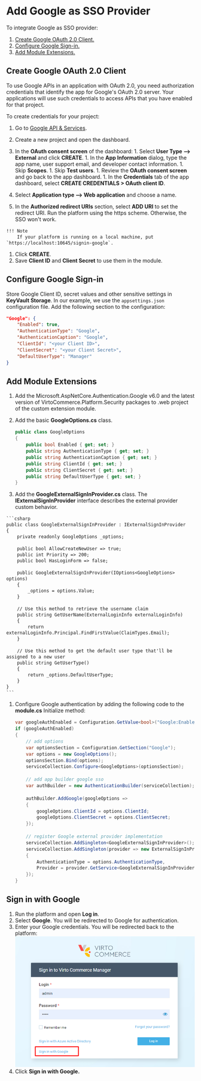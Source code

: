 # Add Google as SSO Provider

To integrate Google as SSO provider:

1. [Create Google OAuth 2.0 Client.](google.md#create-google-oauth-20-client)
1. [Configure Google Sign-in.](google.md#configure-google-sign-in)
1. [Add Module Extensions.](google.md#add-module-extensions)


## Create Google OAuth 2.0 Client

To use Google APIs in an application with OAuth 2.0, you need authorization credentials that identify the app for Google's OAuth 2.0 server. Your applications will use such credentials to access APIs that you have enabled for that project. 

To create credentials for your project:

1. Go to  [Google API & Services](https://console.cloud.google.com/apis).
1. Create a new project and open the dashboard.
1.   In the **OAuth consent screen** of the dashboard:
    1. Select **User Type --> External** and click **CREATE**.
    1. In the **App Information** dialog, type the app name, user support email, and developer contact information.
    1. Skip **Scopes**.
    1. Skip **Test users**.
    1. Review the **OAuth consent screen** and go back to the app dashboard.
    1. In the **Credentials** tab of the app dashboard, select **CREATE CREDENTIALS > OAuth client ID**.
1.   Select **Application type --> Web application** and choose a name.
    
1.   In the **Authorized redirect URIs** section, select **ADD URI** to set the redirect URI. Run the platform using the https scheme. Otherwise, the SSO won't work.

    !!! Note
        If your platform is running on a local machine, put `https://localhost:10645/signin-google`.

1.  Click **CREATE**.
1.   Save **Client ID** and **Client Secret** to use them in the module.

## Configure Google Sign-in

Store Google Client ID, secret values and other sensitive settings in **KeyVault Storage**. In our example, we use the `appsettings.json` configuration file. Add the following section to the configuration:


```json title="appsettings.json"
"Google": {
    "Enabled": true,
    "AuthenticationType": "Google",
    "AuthenticationCaption": "Google",
    "ClientId": "<your Client ID>",
    "ClientSecret": "<your Client Secret>",
    "DefaultUserType": "Manager"
}
```

## Add Module Extensions

1. Add the Microsoft.AspNetCore.Authentication.Google v6.0 and the latest version of VirtoCommerce.Platform.Security packages to .web project of the custom extension module.
1. Add the basic **GoogleOptions.cs** class.

    ```csharp
    public class GoogleOptions
    {
        public bool Enabled { get; set; }
        public string AuthenticationType { get; set; }
        public string AuthenticationCaption { get; set; }
        public string ClientId { get; set; }
        public string ClientSecret { get; set; }
        public string DefaultUserType { get; set; }
    }
    ```

1.   Add the **GoogleExternalSignInProvider.cs** class. The **IExternalSignInProvider** interface describes the external provider custom behavior.

    ```csharp
    public class GoogleExternalSignInProvider : IExternalSignInProvider
    {
        private readonly GoogleOptions _options;
    
        public bool AllowCreateNewUser => true;
        public int Priority => 200;
        public bool HasLoginForm => false;
   
        public GoogleExternalSignInProvider(IOptions<GoogleOptions> options)
        {
            _options = options.Value;
        }
   
        // Use this method to retrieve the username claim
        public string GetUserName(ExternalLoginInfo externalLoginInfo)
        {
            return externalLoginInfo.Principal.FindFirstValue(ClaimTypes.Email);
        }
   
        // Use this method to get the default user type that'll be assigned to a new user
        public string GetUserType()
        {
            return _options.DefaultUserType;
        }
    }
    ```

1. Configure Google authentication by adding the following code to the  **module.cs** Initialize method:

    ```csharp
    var googleAuthEnabled = Configuration.GetValue<bool>("Google:Enabled");
    if (googleAuthEnabled)
    {
        // add options
        var optionsSection = Configuration.GetSection("Google");
        var options = new GoogleOptions();
        optionsSection.Bind(options);
        serviceCollection.Configure<GoogleOptions>(optionsSection);
   
        // add app builder google sso
        var authBuilder = new AuthenticationBuilder(serviceCollection);
  
        authBuilder.AddGoogle(googleOptions =>
        {
            googleOptions.ClientId = options.ClientId;
            googleOptions.ClientSecret = options.ClientSecret;
        });
    
        // register Google external provider implementation
        serviceCollection.AddSingleton<GoogleExternalSignInProvider>();
        serviceCollection.AddSingleton(provider => new ExternalSignInProviderConfiguration
        {
            AuthenticationType = options.AuthenticationType,
            Provider = provider.GetService<GoogleExternalSignInProvider>(),
        });
    }
    ```

## Sign in with Google

1. Run the platform and open **Log in**. 
1. Select **Google**. You will be redirected to Google for authentication. 
1. Enter your Google credentials. You will be redirected back to the platform:
![Platform login](../media/google-sso-login.png)
1. Click **Sign in with Google.**